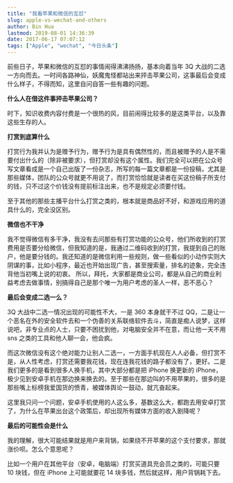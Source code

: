 ```yaml
---
title: "我看苹果和微信的互怼"
slug: apple-vs-wechat-and-others
author: Bin Hua
lastmod: 2019-08-01 14:36:39
date: 2017-06-17 07:07:12
tags: ["Apple", "wechat", "今日头条"]
---
```


前些日子，苹果和微信的互怼的事情闹得沸沸扬扬，基本向着当年 3Q 大战的二选一方向而去。一时间各路神仙，妖魔鬼怪都站出来抨击苹果公司，这事最后会变成什么样子，不得而知，这里自问自答一些有趣的问题。

**什么人在借这件事抨击苹果公司？**

时下，知识收费内容付费是一个很热的风，目前闹得比较多的是这类平台，以及靠这些生存的人。

**打赏到底算什么**

打赏行为我并认为是赠予行为，赠予行为是具有偶然性的，而且被赠予的人是不需要付出什么的（除非被要求），但打赏却没有这个属性。我们完全可以把在公众号写文章看成是一个自己出版了一份杂志，所写的每一篇文章都是一份投稿，尤其是那些媒体，团队的公众号就更不用说了，而打赏恰恰就是读者在买这份稿子所支付的钱，只不过这个价钱没有提前标注出来，也不是规定必须要付钱。

至于其他的那些主播平台什么打赏之类的，根本就是商品好不好，和游戏应用的道具什么的，完全没区别。

**微信也不干净**

我不觉得微信有多干净，我没有去问那些有打赏功能的公众号，他们所收到的打赏费用是否要分给微信，但我知道的是，我通过二维码收到的打赏，我提到自己的账户，他是要分钱的。我还知道的是微信利用一些规则，做一些看似的小动作实则大阴谋的事，比如小程序，最近也开始出现广告，甚至搜索量，排名的迹象，完全违背他当初嘴上说的初衷。
所以，拜托，大家都是商业公司，都是从自己的商业利益考虑去做事情，别搞得自己是那个唯一为用户考虑的圣人一样，恶不恶心？

**最后会变成二选一么？**

3Q 大战中二选一情况出现的可能性不大，一是 360 本身就干不过 QQ，二是让一个恶名在外的安全软件去和一个伪善的关系联络软件去斗，简直是痴人说梦，这样说吧，非专业点的人士，只要不困扰到他，对电脑安全并不在意，而让他一天不用 sns 之类的工具和他人聊一会，他会疯。

而这次微信没有这个绝对能力让别人二选一，一方面手机现在人人必备，但打赏不是，从人性考虑，打赏还需要我花钱，现在连我花钱的路子都没有了，更好。二是我们更多的是看到很多人换手机，其中大部分都是把 iPhone 换更新的 iPhone，极少见到安卓手机在那边换来换去的。至于那些在那边叫的不用苹果的，很多的是那些嘴上标榜我爱国货的愤青，被媒体舆论一鼓动，就亢奋起来。

这里我只问一个问题，安卓手机使用的人这么多，基数这么大，都跑去用安卓打赏了，为什么在苹果出台这个政策后，却出现所有媒体方面的收入剧降呢？

**最后的可能性会是什么**

我的理解，很大可能结果就是用户来背锅，如果绕不开苹果的这个支付要求，那就涨价呗。怎么个意思呢？

比如一个用户在其他平台（安卓，电脑端）打赏买道具充会员之类的，可能只要 10 块钱，但在 iPhone 上可能就要花 14 块多钱，然后就这样，用户背锅耗下去。